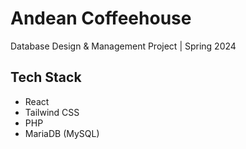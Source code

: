# Andean Coffeehouse
Database Design & Management Project | Spring 2024

## Tech Stack 
- React
- Tailwind CSS
- PHP
- MariaDB (MySQL)

